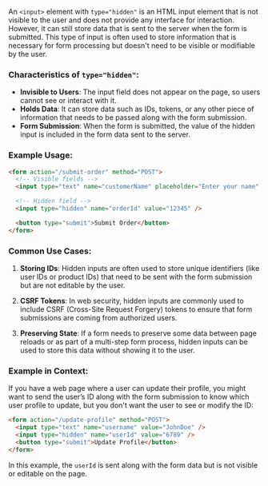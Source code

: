 
An `<input>` element with `type="hidden"` is an HTML input element that is not visible to the user and does not provide any interface for interaction. However, it can still store data that is sent to the server when the form is submitted. This type of input is often used to store information that is necessary for form processing but doesn't need to be visible or modifiable by the user.

### Characteristics of `type="hidden"`:
- **Invisible to Users**: The input field does not appear on the page, so users cannot see or interact with it.
- **Holds Data**: It can store data such as IDs, tokens, or any other piece of information that needs to be passed along with the form submission.
- **Form Submission**: When the form is submitted, the value of the hidden input is included in the form data sent to the server.

### Example Usage:

```html
<form action="/submit-order" method="POST">
  <!-- Visible fields -->
  <input type="text" name="customerName" placeholder="Enter your name" />

  <!-- Hidden field -->
  <input type="hidden" name="orderId" value="12345" />

  <button type="submit">Submit Order</button>
</form>
```

### Common Use Cases:
1. **Storing IDs**: Hidden inputs are often used to store unique identifiers (like user IDs or product IDs) that need to be sent with the form submission but are not editable by the user.

2. **CSRF Tokens**: In web security, hidden inputs are commonly used to include CSRF (Cross-Site Request Forgery) tokens to ensure that form submissions are coming from authorized users.

3. **Preserving State**: If a form needs to preserve some data between page reloads or as part of a multi-step form process, hidden inputs can be used to store this data without showing it to the user.

### Example in Context:

If you have a web page where a user can update their profile, you might want to send the user’s ID along with the form submission to know which user profile to update, but you don't want the user to see or modify the ID:

```html
<form action="/update-profile" method="POST">
  <input type="text" name="username" value="JohnDoe" />
  <input type="hidden" name="userId" value="6789" />
  <button type="submit">Update Profile</button>
</form>
```

In this example, the `userId` is sent along with the form data but is not visible or editable on the page.
